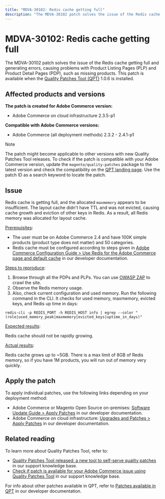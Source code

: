 ```yaml
---
title: "MDVA-30102: Redis cache getting full"
description: "The MDVA-30102 patch solves the issue of the Redis cache getting full and generating errors, causing problems with Product Listing Pages (PLP) and Product Detail Pages (PDP), such as missing products. This patch is available when the [Quality Patches Tool (QPT)](https://devdocs.magento.com/guides/v2.4/comp-mgr/patching.html#mqp) 1.0.6 is installed."
---
```


# MDVA-30102: Redis cache getting full

The MDVA-30102 patch solves the issue of the Redis cache getting full and generating errors, causing problems with Product Listing Pages (PLP) and Product Detail Pages (PDP), such as missing products. This patch is available when the [Quality Patches Tool (QPT)](https://devdocs.magento.com/guides/v2.4/comp-mgr/patching.html#mqp) 1.0.6 is installed.

## Affected products and versions

**The patch is created for Adobe Commerce version:**

* Adobe Commerce on cloud infrastructure 2.3.5-p1

**Compatible with Adobe Commerce versions:**

* Adobe Commerce (all deployment methods) 2.3.2 - 2.4.1-p1

>[!NOTE]
>
>The patch might become applicable to other versions with new Quality Patches Tool releases. To check if the patch is compatible with your Adobe Commerce version, update the `magento/quality-patches` package to the latest version and check the compatibility on the [QPT landing page](https://devdocs.magento.com/quality-patches/tool.html#patch-grid). Use the patch ID as a search keyword to locate the patch.

## Issue

Redis cache is getting full, and the allocated `maxmemory` appears to be insufficient. The layout cache didn't have TTL and was not evicted, causing cache growth and eviction of other keys in Redis. As a result, all Redis memory was allocated for layout cache.

<u>Prerequisites</u>:

* The user must be on Adobe Commerce 2.4 and have 100K simple products (product type does not matter) and 50 categories.
* Redis cache must be configured according to steps given in [Adobe Commerce Configuration Guide > Use Redis for the Adobe Commerce page and default cache](https://devdocs.magento.com/guides/v2.4/config-guide/redis/redis-pg-cache.html#example-command) in our developer documentation.

<u>Steps to reproduce</u>:

1. Browse through all the PDPs and PLPs. You can use [OWASP ZAP](https://owasp.org/www-project-zap/) to crawl the site.
1. Observe the Redis memory usage.
1. Also, check current configuration and used memory. Run the following command in the CLI. It checks for used memory, maxmemory, evicted keys, and Redis up time in days:

```clike
redis-cli -p REDIS_PORT -h REDIS_HOST info | egrep --color "(role|used_memory_peak|maxmemory|evicted_keys|uptime_in_days)"
```

<u>Expected results</u>:

Redis cache should not be rapidly growing.

<u>Actual results</u>:

Redis cache grows up to ~5GB. There is a max limit of 8GB of Redis memory, so if you have 1M products, you will run out of memory very quickly.

## Apply the patch

To apply individual patches, use the following links depending on your deployment method:

* Adobe Commerce or Magento Open Source on-premises: [Software Update Guide > Apply Patches](https://devdocs.magento.com/guides/v2.4/comp-mgr/patching/mqp.html) in our developer documentation.
* Adobe Commerce on cloud infrastructure: [Upgrades and Patches > Apply Patches](https://devdocs.magento.com/cloud/project/project-patch.html) in our developer documentation.

## Related reading

To learn more about Quality Patches Tool, refer to:

* [Quality Patches Tool released: a new tool to self-serve quality patches](https://experienceleague.adobe.com/docs/commerce-knowledge-base/kb/announcements/commerce-announcements/magento-quality-patches-released-new-tool-to-self-serve-quality-patches.html) in our support knowledge base.
* [Check if patch is available for your Adobe Commerce issue using Quality Patches Tool](https://support.magento.com/hc/en-us/articles/360047125252) in our support knowledge base.

For info about other patches available in QPT, refer to [Patches available in QPT](https://devdocs.magento.com/quality-patches/tool.html#patch-grid) in our developer documentation.